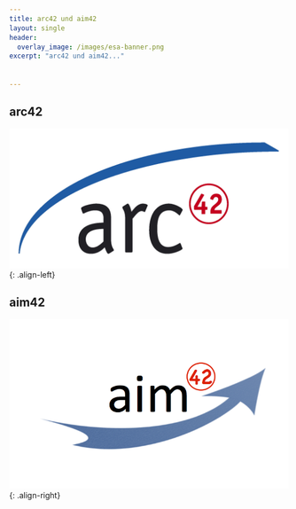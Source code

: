 ```yaml
---
title: arc42 und aim42
layout: single
header:
  overlay_image: /images/esa-banner.png
excerpt: "arc42 und aim42..."


---
```


## arc42

![image-left](/images/about/arc42-logo.jpg){: .align-left}


## aim42

![image-left](/images/about/aim42-logo.png){: .align-right}
